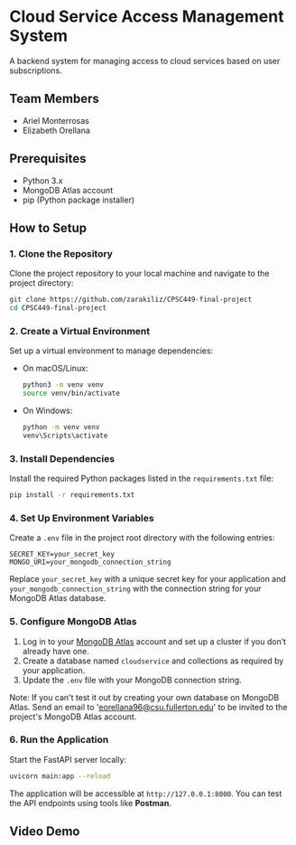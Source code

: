 # Cloud Service Access Management System

A backend system for managing access to cloud services based on user subscriptions.

## Team Members

- Ariel Monterrosas
- Elizabeth Orellana

## Prerequisites

- Python 3.x
- MongoDB Atlas account
- pip (Python package installer)

## How to Setup

### 1. Clone the Repository

Clone the project repository to your local machine and navigate to the project directory:

```bash
git clone https://github.com/zarakiliz/CPSC449-final-project
cd CPSC449-final-project
```

### 2. Create a Virtual Environment

Set up a virtual environment to manage dependencies:

- On macOS/Linux:
  ```bash
  python3 -m venv venv
  source venv/bin/activate
  ```
- On Windows:
  ```bash
  python -m venv venv
  venv\Scripts\activate
  ```

### 3. Install Dependencies

Install the required Python packages listed in the `requirements.txt` file:

```bash
pip install -r requirements.txt
```

### 4. Set Up Environment Variables

Create a `.env` file in the project root directory with the following entries:

```plaintext
SECRET_KEY=your_secret_key
MONGO_URI=your_mongodb_connection_string
```

Replace `your_secret_key` with a unique secret key for your application and `your_mongodb_connection_string` with the connection string for your MongoDB Atlas database.

### 5. Configure MongoDB Atlas

1. Log in to your [MongoDB Atlas](https://www.mongodb.com/cloud/atlas) account and set up a cluster if you don’t already have one.
2. Create a database named `cloudservice` and collections as required by your application.
3. Update the `.env` file with your MongoDB connection string.

Note: If you can't test it out by creating your own database on MongoDB Atlas. Send an email to 'eorellana96@csu.fullerton.edu' to be invited to the project's MongoDB Atlas account. 

### 6. Run the Application

Start the FastAPI server locally:

```bash
uvicorn main:app --reload
```

The application will be accessible at `http://127.0.0.1:8000`. You can test the API endpoints using tools like **Postman**.

## Video Demo
